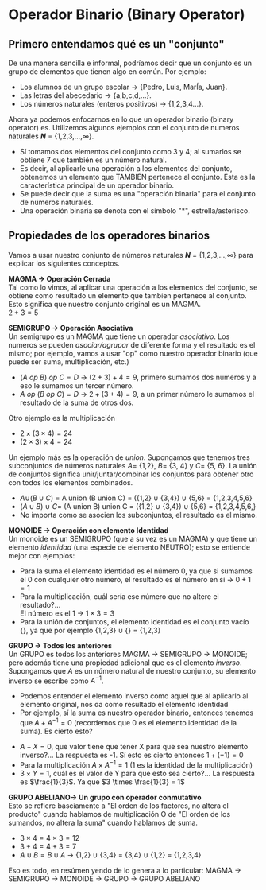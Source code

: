 # Operador Binario (Binary Operator)

## Primero entendamos qué es un "conjunto" 

De una manera sencilla e informal, podríamos decir que un conjunto es un grupo de elementos que tienen algo en común. Por ejemplo: 

* Los alumnos de un grupo escolar -> {Pedro, Luis, MarÍa, Juan}. 
* Las letras del abecedario -> {a,b,c,d,…}. 
* Los números naturales (enteros positivos) -> {1,2,3,4…}. 

 

Ahora ya podemos enfocarnos en lo que un operador binario (binary operator) es. Utilizemos algunos ejemplos con el conjunto de numeros naturales ___N___ = {1,2,3,…,∞}. 

* Sí tomamos dos elementos del conjunto como 3 y 4; al sumarlos se obtiene 7 que también es un número natural. 
* Es decir, al aplicarle una operación a los elementos del conjunto, obtenemos un elemento que TAMBIÉN pertenece al conjunto. Esta es la característica principal de un operador binario.
* Se puede decir que la suma es una "operación binaria" para el conjunto de números naturales.
* Una operación binaria se denota con el símbolo "*", estrella/asterisco.
  
## Propiedades de los operadores binarios
Vamos a usar nuestro conjunto de números naturales ___N___ = {1,2,3,…,∞} para explicar los siguientes conceptos.  

**MAGMA  -> Operación Cerrada**  
Tal como lo vimos, al aplicar una operación a los elementos del conjunto, se obtiene como resultado un elemento que tambíen pertenece al conjunto. Esto significa que nuestro conjunto original es un MAGMA.  
$2+3=5$

**SEMIGRUPO -> Operación Asociativa**  
Un semigrupo es un MAGMA que tiene un operador _asociativo_. Los numeros se pueden _asociar/agrupar_ de diferente forma y el resultado es el mismo; por ejemplo, vamos a usar "op" como nuestro operador binario (que puede ser suma, multiplicación, etc.)  

- ($A$ $op$ $B$) $op$ $C = D$  -> $(2+3)+4=9$, primero sumamos dos numeros y a eso le sumamos un tercer número.
- $A$ $op$ $(B$ $op$ $C) = D$ -> $2 + (3+4) = 9$, a un primer número le sumamos el resultado de la suma de otros dos.

Otro ejemplo es la multiplicación
- $2\times(3\times4)=24$
- $(2\times3)\times4=24$  
 
Un ejemplo más es la operación de _union_. Supongamos que tenemos tres subconjuntos de números naturales $A=$ {1,2}, $B=$ {3, 4} y $C=$ {5, 6}. La unión de conjuntos significa unir/juntar/combinar los conjuntos para obtener otro con todos los elementos combinados.
- $A \cup$($B\cup C$) $=$ A union (B union C) $=$ \(\{1,2\} $\cup$ \{3,4\}\) $\cup$ \{5,6\} $=$ \{1,2,3,4,5,6\}
- \($A \cup B$\) $\cup$ $C =$ (A union B) union C $=$ \(\{1,2\} $\cup$ \{3,4\}\) $\cup$ \{5,6\} $=$ \{1,2,3,4,5,6,\}
- No importa como se asocien los subconjuntos, el resultado es el mismo.


**MONOIDE -> Operación con elemento Identidad**  
Un monoide es un SEMIGRUPO (que a su vez es un MAGMA) y que tiene un elemento _identidad_ (una especie de elemento NEUTRO); esto se entiende mejor con ejemplos:
- Para la suma el elemento identidad es el número $0$, ya que si sumamos el $0$ con cualquier otro número, el resultado es el número en sí -> $0+1=1$
- Para la multiplicación, cuál sería ese número que no altere el resultado?...  
El número es el $1$ -> $1\times3=3$
- Para la unión de conjuntos, el elemento identidad es el conjunto vacío {}, ya que por ejemplo \{1,2,3\} $\cup$ {} $=$ \{1,2,3\} 

**GRUPO -> Todos los anteriores**  
Un GRUPO  es todos los anteriores MAGMA -> SEMIGRUPO -> MONOIDE; pero además tiene una propiedad adicional que es el elemento _inverso_.  
Supongamos que $A$ es un número natural de nuestro conjunto, su elemento inverso se escribe como $A^{-1}$.  
* Podemos entender el elemento inverso como aquel que al aplicarlo al elemento original, nos da como resultado el elemento identidad
* Por ejemplo, sí la suma es nuestro operador binario, entonces tenemos que
$A+A^{-1}=0$ (recordemos que 0 es el elemento identidad de la suma). Es cierto esto?
- $A+X=0$, que valor tiene que tener X para que sea nuestro elemento inverso?... La respuesta es -1. Sí esto es cierto entonces $1+(-1) = 0$
- Para la multiplicación $A\times A^{-1}=1$ (1 es la identidad de la multiplicación)
- $3 \times Y = 1$, cuál es el valor de Y para que esto sea cierto?... La respuesta es $\frac{1}{3}$. Ya que $3 \times \frac{1}{3} = 1$

**GRUPO ABELIANO-> Un grupo con operador conmutativo**  
Esto se refiere básciamente a "El orden de los factores, no altera el producto" cuando hablamos de multiplicación O de "El orden de los sumandos, no altera la suma" cuando hablamos de suma.
- $3\times 4 = 4 \times 3 = 12$
- $3 + 4 = 4 + 3 = 7$
- $A \cup B = B \cup A$ -> \{1,2\} $\cup$ \{3,4\} $=$ \{3,4\} $\cup$ \{1,2\} $=$ \{1,2,3,4\}

Eso es todo, en resúmen yendo de lo genera a lo particular:
MAGMA -> SEMIGRUPO -> MONOIDE -> GRUPO -> GRUPO ABELIANO